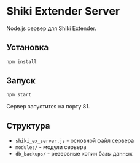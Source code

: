 # Shiki Extender Server

Node.js сервер для Shiki Extender.

## Установка

```bash
npm install
```

## Запуск

```bash
npm start
```

Сервер запустится на порту 81.

## Структура

- `shiki_ex_server.js` - основной файл сервера
- `modules/` - модули сервера
- `db_backups/` - резервные копии базы данных
